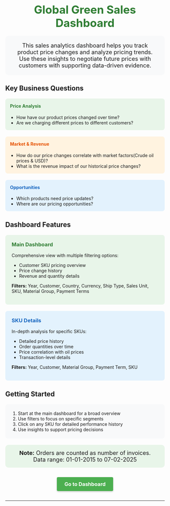 <center>
<h1 style="color: #2E7D32; margin: 20px 0; font-size: 2.5em;"> <strong>Global Green Sales Dashboard</strong></h1>
</center>

<div style="text-align: center; padding: 20px; background-color: #f8f9fa; border-radius: 10px; margin: 20px auto; max-width: 800px;">
  <p style="font-size: 18px; margin: 0;">
     This sales analytics dashboard helps you track product price changes and analyze pricing trends. Use these insights to negotiate future prices with customers with supporting data-driven evidence.
  </p>
</div>


## Key Business Questions

<div style="display: grid; grid-template-columns: repeat(auto-fit, minmax(300px, 1fr)); gap: 20px; margin: 20px 0;">
  <div style="background-color: #E8F5E9; padding: 15px; border-radius: 8px;">
    <h4 style="color: #2E7D32; margin-top: 0;">Price Analysis</h4>
    <ul style="margin: 0; padding-left: 20px;">
      <li>How have our product prices changed over time?</li>
      <li>Are we charging different prices to different customers?</li>
    </ul>
  </div>
  
  <div style="background-color: #FFF3E0; padding: 15px; border-radius: 8px;">
    <h4 style="color: #E65100; margin-top: 0;">Market & Revenue</h4>
    <ul style="margin: 0; padding-left: 20px;">
      <li>How do our price changes correlate with market factors(Crude oil prices & USD)?</li>
      <li>What is the revenue impact of our historical price changes?</li>
    </ul>
  </div>
  
  <div style="background-color: #E3F2FD; padding: 15px; border-radius: 8px;">
    <h4 style="color: #1565C0; margin-top: 0;">Opportunities</h4>
    <ul style="margin: 0; padding-left: 20px;">
      <li>Which products need price updates?</li>
      <li>Where are our pricing opportunities?</li>
    </ul>
  </div>
</div>

## Dashboard Features

<div style="display: grid; grid-template-columns: repeat(auto-fit, minmax(300px, 1fr)); gap: 20px; margin: 20px 0;">
  <div style="background-color: #E8F5E9; padding: 20px; border-radius: 8px;">
    <h3 style="color: #2E7D32; margin-top: 0;">Main Dashboard</h3>
    <p>Comprehensive view with multiple filtering options:</p>
    <ul>
      <li>Customer SKU pricing overview</li>
      <li>Price change history</li>
      <li>Revenue and quantity details</li>
    </ul>
    <p><strong>Filters:</strong> Year, Customer, Country, Currency, Ship Type, Sales Unit, SKU, Material Group, Payment Terms</p>
  </div>

  <div style="background-color: #E3F2FD; padding: 20px; border-radius: 8px;">
    <h3 style="color: #1565C0; margin-top: 0;">SKU Details</h3>
    <p>In-depth analysis for specific SKUs:</p>
    <ul>
      <li>Detailed price history</li>
      <li>Order quantities over time</li>
      <li>Price correlation with oil prices</li>
      <li>Transaction-level details</li>
    </ul>
    <p><strong>Filters:</strong> Year, Customer, Material Group, Payment Term, SKU</p>
  </div>
</div>

## Getting Started

<div style="background-color: #f8f9fa; padding: 20px; border-radius: 8px; margin: 20px 0;">
  <ol style="margin: 0; padding-left: 20px;">
    <li>Start at the main dashboard for a broad overview</li>
    <li>Use filters to focus on specific segments</li>
    <li>Click on any SKU for detailed performance history</li>
    <li>Use insights to support pricing decisions</li>
  </ol>
</div>

<div style="text-align: center; padding: 15px; background-color: #E8F5E9; border-radius: 10px; margin: 20px auto; max-width: 800px;">
  <p style="font-size: 18px; margin: 0;">
    <strong>Note:</strong> Orders are counted as number of invoices.<br>
    Data range: 01-01-2015 to 07-02-2025
  </p>
</div>


<div style="text-align: center; margin: 30px 0;">
  <a href="/invoice" class="button" style="display: inline-block; background-color: #4CAF50; color: white; padding: 12px 24px; text-decoration: none; font-size: 16px; border-radius: 4px; font-weight: bold; box-shadow: 0 2px 5px rgba(0,0,0,0.2);">Go to Dashboard</a>
</div>

---



